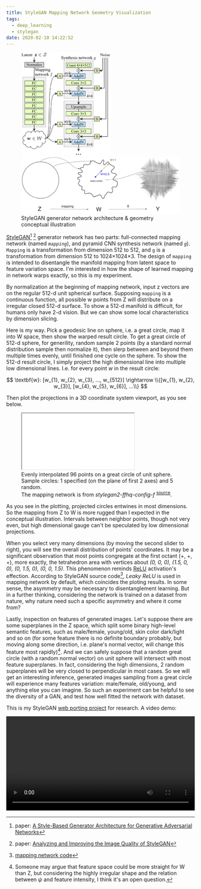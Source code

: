 ```yaml
---
title: StyleGAN Mapping Network Geometry Visualization
tags:
  - deep_learning
  - stylegan
date: 2020-02-10 14:22:52
---
```



<figure>
	<img src="/images/stylegan-network.webp" width="240" />
	<img src="/images/stylegan-geometry.webp" width="600" />
	<figcaption>
		StyleGAN generator network architecture & geometry conceptual illustration
	</figcaption>
</figure>

[StyleGAN](https://github.com/NVlabs/stylegan2)[^1] [^2] generator network has two parts: full-connected mapping network (named *`mapping`*), and pyramid CNN synthesis network (named *`g`*).
`Mapping` is a transformation from dimension 512 to 512, and `g` is a transformation from dimension 512 to 1024&times;1024&times;3.
The design of `mapping` is intended to disentangle the manifold mapping from latent space to feature variation space.
I'm interested in how the shape of learned mapping in network warps exactly, so this is my experiment.

<!-- more -->

By normalization at the beginning of mapping network, input z vectors are on the regular 512-d unit spherical surface.
Supposing `mapping` is a continuous function, all possible w points from Z will distribute on a irregular closed 512-d surface.
To show a 512-d manifold is difficult, for humans only have 2-d vision. But we can show some local characteristics by dimension slicing.

Here is my way. Pick a geodesic line on sphere, i.e. a great circle, map it into W space, then show the warped result circle.
To get a great circle of 512-d sphere, for generility, random sample 2 points (by a standard normal distribution sample then normalize it),
then slerp between and beyond them multiple times evenly, until finished one cycle on the sphere.
To show the 512-d result circle, I simply project the high dimensional line into multiple low dimensional lines.
I.e. for every point *w* in the result circle:

$$ \textbf{w}: [w_{1}, w_{2}, w_{3}, ..., w_{512}] \rightarrow \\{[w_{1}, w_{2}, w_{3}], [w_{4}, w_{5}, w_{6}], ...\\} $$

Then plot the projections in a 3D coordinate system viewport, as you see below.

<figure>
	<span class="fixed-ratio" style="width: 100%; padding-top: 66%; padding-top: min(66%, 586px); max-width: 1025px">
		<iframe src="/klstudio/embed.html#/documents/stylegan-mapping"></iframe>
	</span>
	<figcaption>
		Evenly interpolated 96 points on a great circle of unit sphere. <br />
		Sample circles: 1 specified (on the plane of first 2 axes) and 5 random. <br />
		The mapping network is from <em>stylegan2-ffhq-config-f</em>
		<sup><a target="_blank" href="https://github.com/NVlabs/stylegan2/blob/master/pretrained_networks.py#L32">source</a></sup>.
	</figcaption>
</figure>

As you see in the plotting, projected circles entwines in most dimensions. So the mapping from Z to W is more rugged than I expected in the conceptual illustration.
Intervals between neighbor points, though not very even, but high dimensional gauge can't be speculated by low dimensional projections.

When you select very many dimensions (by moving the second slider to right), you will see the overall distribution of points' coordinates.
It may be a significant observation that most points congregate at the first octant (+, +, +), more exactly, the tetrahedron area with vertices about *(0, 0, 0), (1.5, 0, 0), (0, 1.5, 0), (0, 0, 1.5)*.
This phenomenon reminds [ReLU](https://en.wikipedia.org/wiki/Rectifier_(neural_networks)) activation's effection.
According to StyleGAN source code[^4], *Leaky ReLU* is used in mapping network by default, which coincides the ploting results.
In some sense, the asymmetry may be necessary to disentanglement learning.
But in a further thinking, considering the network is trained on a dataset from nature, why nature need such a specific asymmetry and where it come from?

Lastly, inspection on features of generated images. Let's suppose there are some superplanes in the Z space, which split some binary high-level semantic features,
such as male/female, young/old, skin color dark/light and so on (for some feature there is no definite boundary probably, but moving along some direction, i.e. plane's normal vector, will change this feature most rapidly)[^5].
And we can safely suppose that a random great circle (with a random normal vector) on unit sphere will intersect with most feature superplanes.
In fact, considering the high dimensions, 2 random superplanes will be very closed to perpendicular in most cases.
So we will get an interesting inference, generated images sampling from a great circle will experience many features variation: male/female, old/young, and anything else you can imagine.
So such an experiment can be helpful to see the diversity of a GAN, and test how well fitted the network with dataset.

This is my StyleGAN [web porting project](https://github.com/k-l-lambda/stylegan-web) for research. A video demo:

<a href="https://github.com/k-l-lambda/stylegan-web">
	<video src="/images/explorer-demo.webm" style="width: 100%; max-width: 800px" autoplay loop></video>
</a>


[^1]: paper: [A Style-Based Generator Architecture for Generative Adversarial Networks](https://arxiv.org/abs/1812.04948)
[^2]: paper: [Analyzing and Improving the Image Quality of StyleGAN](https://arxiv.org/abs/1912.04958)
[^3]: [pretrained network links in code](https://github.com/NVlabs/stylegan2/blob/master/pretrained_networks.py#L32)
[^4]: [mapping network code](https://github.com/NVlabs/stylegan2/blob/master/training/networks_stylegan2.py#L261)
[^5]: Someone may argue that feature space could be more straight for W than Z, but considering the highly irregular shape and the relation between *&psi;* and feature intensity, I think it's an open question.
